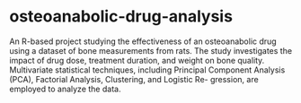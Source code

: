 # osteoanabolic-drug-analysis
An R-based project studying the effectiveness of an osteoanabolic drug using a dataset of bone measurements from
rats. The study investigates the impact of drug dose, treatment duration, and weight on bone quality. Multivariate
statistical techniques, including Principal Component Analysis (PCA), Factorial Analysis, Clustering, and Logistic Re-
gression, are employed to analyze the data. 
